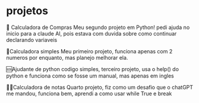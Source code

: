 # projetos
🛒 Calculadora de Compras
Meu segundo projeto em Python! pedi ajuda no inicio para a claude AI, pois estava com duvida sobre como continuar declarando variaveis

🧮Calculadora simples
Meu primeiro projeto, funciona apenas com 2 numeros por enquanto, mas planejo melhorar ela.

🆘Ajudante de python
codigo simples, terceiro projeto, usa o help() do python e funciona como se fosse um manual, mas apenas em ingles

🧮💯Calculadora de notas
Quarto projeto, fiz como um desafio que o chatGPT me mandou, funciona bem, aprendi a como usar while True e break


